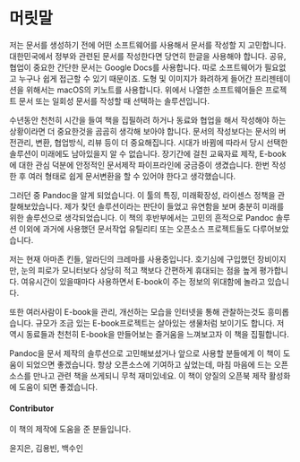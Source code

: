 # 머릿말
저는 문서를 생성하기 전에 어떤 소프트웨어를 사용해서 문서를 작성할 지 고민합니다.
대한민국에서 정부와 관련된 문서를 작성한다면 당연히 한글을 사용해야 합니다.
공유, 협업이 중요한 간단한 문서는 Google Docs를 사용합니다.
따로 소프트웨어가 필요없고 누구나 쉽게 접근할 수 있기 때문이죠.
도형 및 이미지가 화려하게 들어간 프리젠테이션을 위해서는 macOS의 키노트를 사용합니다.
위에서 나열한 소프트웨어들은 프로젝트 문서 또는 일회성 문서를
작성할 때 선택하는 솔루션입니다.

수년동안 천천히 시간을 들여 책을 집필하려 하거나
동료와 협업을 해서 작성해야 하는 상황이라면 더 중요한것을 곰곰히 생각해 보아야 합니다.
문서의 작성보다는 문서의 버전관리, 변환, 협업방식, 리뷰 등이 더 중요해집니다.
시대가 바뀜에 따라서 당시 선택한 솔루션이 미래에도 남아있을지 알 수 없습니다.
장기간에 걸친 교육자료 제작, E-book에 대한 관심 덕분에
안정적인 문서제작 파이프라인에 궁금증이 생겼습니다.
한번 작성한 후 여러 형태로 쉽게 문서변환을 할 수 있어야 한다고 생각했습니다.

그러던 중 Pandoc을 알게 되었습니다.
이 툴의 특징, 미래확장성, 라이센스 정책을 관찰해보았습니다.
제가 찾던 솔루션이라는 판단이 들었고 유연함을 보며
충분히 미래를 위한 솔루션으로 생각되었습니다.
이 책의 후반부에서는 고민의 흔적으로 Pandoc 솔루션 이외에 과거에 사용했던
문서작업 유틸리티 또는 오픈소스 프로젝트들도 다루어보았습니다.

저는 현재 아마존 킨들, 알라딘의 크레마를 사용중입니다.
호기심에 구입했던 장비이지만, 눈의 피로가 모니터보다 상당히 적고
책보다 간편하게 휴대되는 점을 높게 평가합니다.
여유시간이 있을때마다 사용하면서 E-book이 주는 정보의 위대함에 놀라고 있습니다.

또한 여러사람이 E-book을 관리, 개선하는 모습을 인터넷을 통해 관찰하는것도 흥미롭습니다.
규모가 조금 있는 E-book프로젝트는 살아있는 생물처럼 보이기도 합니다.
저 역시 동료들과 천천히 E-book을 만들어보는 즐거움을 느껴보고자 이 책을 집필합니다.

Pandoc을 문서 제작의 솔루션으로 고민해보셨거나
앞으로 사용할 분들에게 이 책이 도움이 되었으면 좋겠습니다.
항상 오픈소스에 기여하고 싶었는데, 마침 마음에 드는 오픈소스를 만나고 관련 책을 쓰게되니 무척 재미있네요.
이 책이 양질의 오픈북 제작 활성화에 도움이 되면 좋겠습니다.

#### Contributor
이 책의 제작에 도움을 준 분들입니다.

윤지은, 김용빈, 백수인
